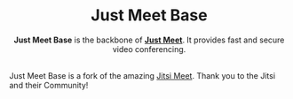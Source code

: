 <h1 align="center">Just Meet Base</h1>

<p align="center">
<b>Just Meet Base</b> is the backbone of <a href="https://github.com/varld/just-meet"><b>Just Meet</b></a>. It provides fast and secure video conferencing.

<br/> Just Meet Base is a fork of the amazing <a href="https://github.com/jitsi/jitsi-meet">Jitsi Meet</a>. Thank you to the Jitsi and their Community!
</p>
